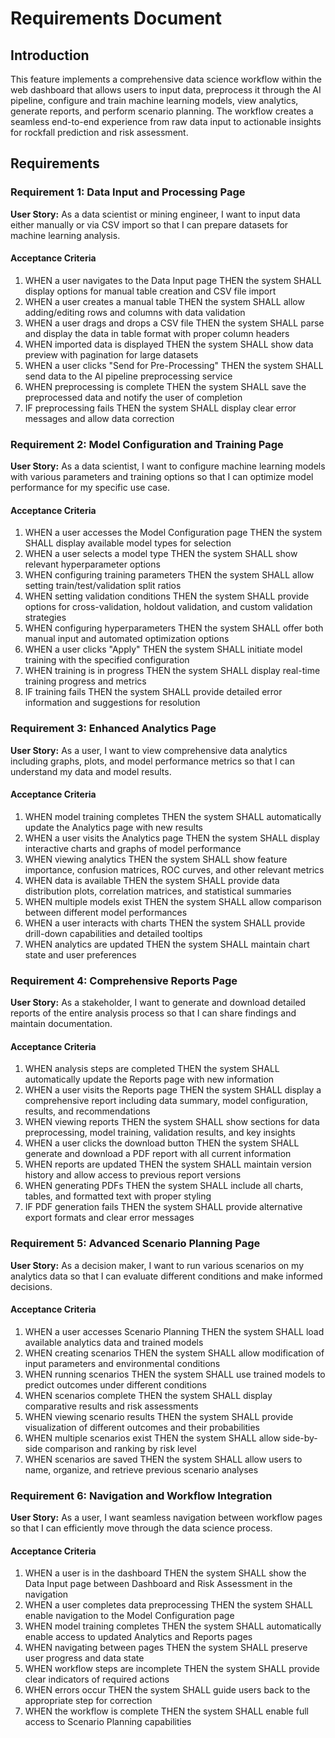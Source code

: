 # Requirements Document

## Introduction

This feature implements a comprehensive data science workflow within the web dashboard that allows users to input data, preprocess it through the AI pipeline, configure and train machine learning models, view analytics, generate reports, and perform scenario planning. The workflow creates a seamless end-to-end experience from raw data input to actionable insights for rockfall prediction and risk assessment.

## Requirements

### Requirement 1: Data Input and Processing Page

**User Story:** As a data scientist or mining engineer, I want to input data either manually or via CSV import so that I can prepare datasets for machine learning analysis.

#### Acceptance Criteria

1. WHEN a user navigates to the Data Input page THEN the system SHALL display options for manual table creation and CSV file import
2. WHEN a user creates a manual table THEN the system SHALL allow adding/editing rows and columns with data validation
3. WHEN a user drags and drops a CSV file THEN the system SHALL parse and display the data in table format with proper column headers
4. WHEN imported data is displayed THEN the system SHALL show data preview with pagination for large datasets
5. WHEN a user clicks "Send for Pre-Processing" THEN the system SHALL send data to the AI pipeline preprocessing service
6. WHEN preprocessing is complete THEN the system SHALL save the preprocessed data and notify the user of completion
7. IF preprocessing fails THEN the system SHALL display clear error messages and allow data correction

### Requirement 2: Model Configuration and Training Page

**User Story:** As a data scientist, I want to configure machine learning models with various parameters and training options so that I can optimize model performance for my specific use case.

#### Acceptance Criteria

1. WHEN a user accesses the Model Configuration page THEN the system SHALL display available model types for selection
2. WHEN a user selects a model type THEN the system SHALL show relevant hyperparameter options
3. WHEN configuring training parameters THEN the system SHALL allow setting train/test/validation split ratios
4. WHEN setting validation conditions THEN the system SHALL provide options for cross-validation, holdout validation, and custom validation strategies
5. WHEN configuring hyperparameters THEN the system SHALL offer both manual input and automated optimization options
6. WHEN a user clicks "Apply" THEN the system SHALL initiate model training with the specified configuration
7. WHEN training is in progress THEN the system SHALL display real-time training progress and metrics
8. IF training fails THEN the system SHALL provide detailed error information and suggestions for resolution

### Requirement 3: Enhanced Analytics Page

**User Story:** As a user, I want to view comprehensive data analytics including graphs, plots, and model performance metrics so that I can understand my data and model results.

#### Acceptance Criteria

1. WHEN model training completes THEN the system SHALL automatically update the Analytics page with new results
2. WHEN a user visits the Analytics page THEN the system SHALL display interactive charts and graphs of model performance
3. WHEN viewing analytics THEN the system SHALL show feature importance, confusion matrices, ROC curves, and other relevant metrics
4. WHEN data is available THEN the system SHALL provide data distribution plots, correlation matrices, and statistical summaries
5. WHEN multiple models exist THEN the system SHALL allow comparison between different model performances
6. WHEN a user interacts with charts THEN the system SHALL provide drill-down capabilities and detailed tooltips
7. WHEN analytics are updated THEN the system SHALL maintain chart state and user preferences

### Requirement 4: Comprehensive Reports Page

**User Story:** As a stakeholder, I want to generate and download detailed reports of the entire analysis process so that I can share findings and maintain documentation.

#### Acceptance Criteria

1. WHEN analysis steps are completed THEN the system SHALL automatically update the Reports page with new information
2. WHEN a user visits the Reports page THEN the system SHALL display a comprehensive report including data summary, model configuration, results, and recommendations
3. WHEN viewing reports THEN the system SHALL show sections for data preprocessing, model training, validation results, and key insights
4. WHEN a user clicks the download button THEN the system SHALL generate and download a PDF report with all current information
5. WHEN reports are updated THEN the system SHALL maintain version history and allow access to previous report versions
6. WHEN generating PDFs THEN the system SHALL include all charts, tables, and formatted text with proper styling
7. IF PDF generation fails THEN the system SHALL provide alternative export formats and clear error messages

### Requirement 5: Advanced Scenario Planning Page

**User Story:** As a decision maker, I want to run various scenarios on my analytics data so that I can evaluate different conditions and make informed decisions.

#### Acceptance Criteria

1. WHEN a user accesses Scenario Planning THEN the system SHALL load available analytics data and trained models
2. WHEN creating scenarios THEN the system SHALL allow modification of input parameters and environmental conditions
3. WHEN running scenarios THEN the system SHALL use trained models to predict outcomes under different conditions
4. WHEN scenarios complete THEN the system SHALL display comparative results and risk assessments
5. WHEN viewing scenario results THEN the system SHALL provide visualization of different outcomes and their probabilities
6. WHEN multiple scenarios exist THEN the system SHALL allow side-by-side comparison and ranking by risk level
7. WHEN scenarios are saved THEN the system SHALL allow users to name, organize, and retrieve previous scenario analyses

### Requirement 6: Navigation and Workflow Integration

**User Story:** As a user, I want seamless navigation between workflow pages so that I can efficiently move through the data science process.

#### Acceptance Criteria

1. WHEN a user is in the dashboard THEN the system SHALL show the Data Input page between Dashboard and Risk Assessment in the navigation
2. WHEN a user completes data preprocessing THEN the system SHALL enable navigation to the Model Configuration page
3. WHEN model training completes THEN the system SHALL automatically enable access to updated Analytics and Reports pages
4. WHEN navigating between pages THEN the system SHALL preserve user progress and data state
5. WHEN workflow steps are incomplete THEN the system SHALL provide clear indicators of required actions
6. WHEN errors occur THEN the system SHALL guide users back to the appropriate step for correction
7. WHEN the workflow is complete THEN the system SHALL enable full access to Scenario Planning capabilities
